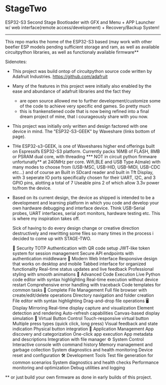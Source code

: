 # StageTwo
ESP32-S3 Second Stage Bootloader with GFX and Menu + APP Launcher w/ web interface(remote access/development) + Recovery/Backup System!
__________________________________________________

This repo marks the home of the ESP32-S3 based (may work with other beefier ESP models pending sufficient storage and ram, as well
as available circuitpython libraries, as well as functionaly available firmware** 

Sidenotes:
  * This project was build ontop of circuitpython source code written by Adafruit Industries.  https://github.com/adafruit
  * Many of the features in this project were initially also enabled by the ease and abundance of adafruit libraries and the fact they
    - are open source allowed me to further development/customize some of the code to achieve very specific end games. So pretty much
    - this is frankenstiened code that is now being refined into a final dream project of mine, that i courageously share with you now.

  * This project was initially only written and design factored with one device in mind. The "ESP32-S3-GEEK" by Waveshare (links bottom of page).
  * THe ESP32-s3-GEEK, is one of Waveshares higher end offerings built on Espressifs ESP32-S3 platform.  Currently packs 16MB of FLASH, 8MB or PSRAM
    dual core, with threading *** NOT in circuit python firmware unfortunatly** at 240MHz per core. Wifi,BLE and USB Type A(male) with many modes to
    choose from (USB-MSC, USB-HID, USB-MIDI, USB-CDC etc...) and of course an Built in SDcard reader and built in Tft Display, with 3 seperate IO ports
    specifically chosen for their UART, I2C, and 3 GPIO pins, alotting a total of 7 Useable pins 2 of which allow 3.3v power to/from the device.
  * Based on its current design, the device as shipped is intended to be a development and learning platform in which you code and develop your own
    hardware debugging and interface device. Think USB-Serial probes, UART interfaces, serial port monitors, hardware testing etc. This is where
    my inspiration takes off.

    Sick of having to do every design change or creative direction destructively and rewritting  some files so many times in the process i decided
    to come up with STAGE-TWO.

    🔐 Security
TOTP Authentication with QR code setup
JWT-like token system for session management
Secure API endpoints with authentication middleware
📱 Modern Web Interface
Responsive design that works on desktop and mobile
Tabbed interface for organized functionality
Real-time status updates and live feedback
Professional styling with smooth animations
🐍 Advanced Code Execution
Live Python code editor with syntax highlighting
Real-time execution without device restart
Comprehensive error handling with traceback
Code templates for common tasks
📁 Complete File Management
Full file browser with create/edit/delete operations
Directory navigation and folder creation
File editor with syntax highlighting
Drag-and-drop file operations
🖥️ Display Mirroring
Real-time display capture and visualization
Element detection and rendering
Auto-refresh capabilities
Canvas-based display simulation
🔘 Virtual Button Control
Touch-responsive virtual button
Multiple press types (quick click, long press)
Visual feedback and state indication
Physical button integration
📱 Application Management
App discovery and categorization
One-click app execution
App metadata and descriptions
Integration with file manager
⚙️ System Control
Interactive console with command history
Memory management and garbage collection
System diagnostics and health monitoring
Device reset and configuration
🛠️ Development Tools
Test file generation for common scenarios
System diagnostics and health checks
Performance monitoring and optimization
Debug utilities and logging



** or just build your own firmware as done in early builds of this project.
